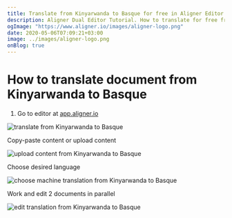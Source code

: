 ```yaml
---
title: Translate from Kinyarwanda to Basque for free in Aligner Editor
description: Aligner Dual Editor Tutorial. How to translate for free from Kinyarwanda to Basque. Aligner is multilingual document management platform. 
ogImage: "https://www.aligner.io/images/aligner-logo.png"
date: 2020-05-06T07:09:21+03:00
image: ../images/aligner-logo.png
onBlog: true
---
```


# How to translate document from Kinyarwanda to Basque

1. Go to editor at [app.aligner.io](https://app.aligner.io "Aligner App web page")

![translate from Kinyarwanda to Basque](../aligner-blank-editor.png "translate from Kinyarwanda to Basque")

Copy-paste content or upload content

![upload content from Kinyarwanda to Basque](../aligner-uploaded-document.png "upload content from Kinyarwanda to Basque")

Choose desired language

![choose machine translation from Kinyarwanda to Basque](../aligner-language-dropdown.png "choose machine translation from Kinyarwanda to Basque")

Work and edit 2 documents in parallel

![edit translation from Kinyarwanda to Basque](../aligner-double-sitded-editor.png "edit translation from Kinyarwanda to Basque")

